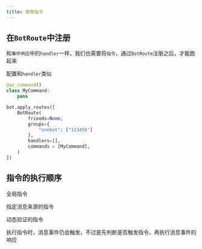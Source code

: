 ```yaml
---
title: 使用指令
---
```


## 在`BotRoute`中注册

和`事件响应`中的`handler`一样，我们也需要将`指令`，通过`BotRoute`注册之后，才能跑起来

配置和`handler`类似

```py
@as_command()
class MyCommand:
    pass

bot.apply_routes([
    BotRoute(
        friends=None,
        groups={
            "onebot": ["123456"]
        },
        handlers=[],
        commands = [MyCommand],
    )
])
```

## 指令的执行顺序

全局指令

指定消息来源的指令

动态验证的指令

执行指令时，消息事件仍会触发，不过是先判断是否触发指令，再执行消息事件的响应

